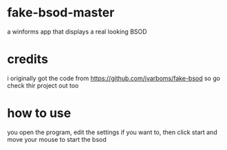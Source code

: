 # fake-bsod-master
a winforms app that displays a real looking BSOD
# credits
i originally got the code from https://github.com/ivarboms/fake-bsod so go check thir project out too
# how to use
you open the program, edit the settings if you want to, then click start and move your mouse to start the bsod
